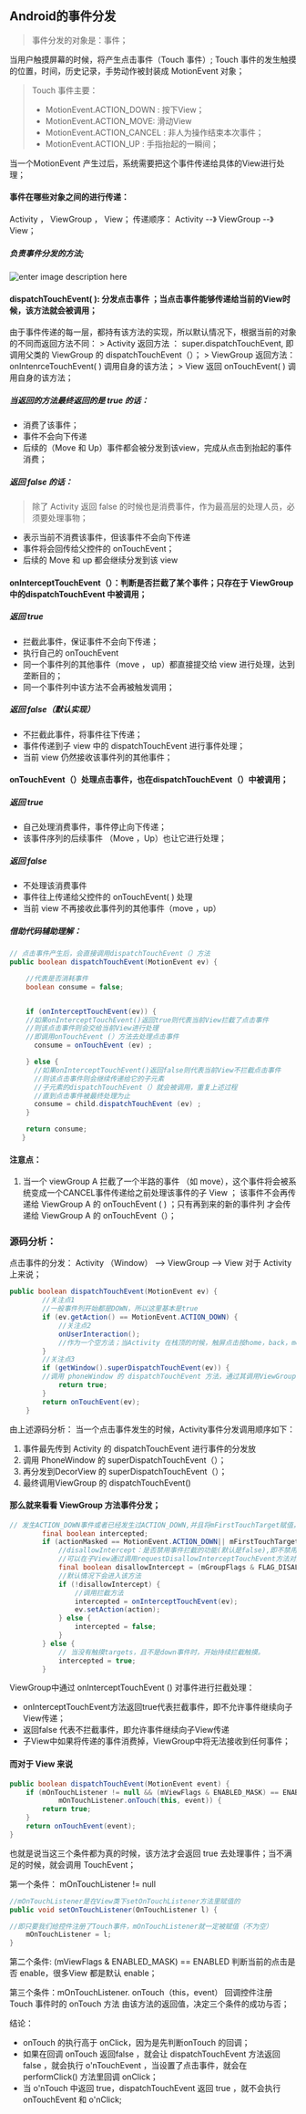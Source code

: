 Android的事件分发
---
> 事件分发的对象是：事件；

当用户触摸屏幕的时候，将产生点击事件（Touch 事件）;  Touch 事件的发生触摸的位置，时间，历史记录，手势动作被封装成 MotionEvent 对象；
> Touch 事件主要：
> + MotionEvent.ACTION_DOWN :  按下View；
> + MotionEvent.ACTION_MOVE: 滑动View
> + MotionEvent.ACTION_CANCEL : 非人为操作结束本次事件；
> + MotionEvent.ACTION_UP :  手指抬起的一瞬间；

当一个MotionEvent 产生过后，系统需要把这个事件传递给具体的View进行处理；

#### 事件在哪些对象之间的进行传递：
Activity ， ViewGroup ， View；
传递顺序： 
Activity --》 ViewGroup --》View；

##### 负责事件分发的方法;
![enter image description here](https://camo.githubusercontent.com/7309a772514864c8bfbb10872722117997f9db07/687474703a2f2f75706c6f61642d696d616765732e6a69616e7368752e696f2f75706c6f61645f696d616765732f3934343336352d373462646235633337356133373130302e706e673f696d6167654d6f6772322f6175746f2d6f7269656e742f7374726970253743696d61676556696577322f322f772f31323430)


####  dispatchTouchEvent( ): 分发点击事件 ；当点击事件能够传递给当前的View时候，该方法就会被调用；
 由于事件传递的每一层，都持有该方法的实现，所以默认情况下，根据当前的对象的不同而返回方法不同：
	 > Activity  返回方法 ： super.dispatchTouchEvent, 即调用父类的 ViewGroup 的 dispatchTouchEvent（）；
	 > ViewGroup 返回方法：onIntenrceTouchEvent( )  调用自身的该方法；
	 > View 返回 onTouchEvent( ) 调用自身的该方法；

##### 当返回的方法最终返回的是 true 的话：
+ 消费了该事件；
+ 事件不会向下传递
+ 后续的（Move 和 Up）事件都会被分发到该view，完成从点击到抬起的事件消费；
##### 返回 false 的话：
> 除了 Activity 返回 false 的时候也是消费事件，作为最高层的处理人员，必须要处理事物；

+ 表示当前不消费该事件，但该事件不会向下传递
+ 事件将会回传给父控件的 onTouchEvent；
+ 后续的 Move 和 up 都会继续分发到该 view 
	 
####  onInterceptTouchEvent（）：判断是否拦截了某个事件；只存在于 ViewGroup 中的dispatchTouchEvent 中被调用；
##### 返回 true
+ 拦截此事件，保证事件不会向下传递；
+ 执行自己的 onTouchEvent
+ 同一个事件列的其他事件（move ， up）都直接提交给 view 进行处理，达到垄断目的；
+ 同一个事件列中该方法不会再被触发调用；

##### 返回 false（默认实现）
+ 不拦截此事件，将事件往下传递；
+ 事件传递到子 view 中的 dispatchTouchEvent 进行事件处理；
+ 当前 view 仍然接收该事件列的其他事件； 

####  onTouchEvent（）处理点击事件，也在dispatchTouchEvent（）中被调用；
##### 返回 true 
+ 自己处理消费事件，事件停止向下传递；
+ 该事件序列的后续事件 （Move ，Up）也让它进行处理；

##### 返回 false
+ 不处理该消费事件
+ 事件往上传递给父控件的 onTouchEvent( ) 处理
+ 当前 view 不再接收此事件列的其他事件（move  ，up）

##### 借助代码辅助理解：
```java
// 点击事件产生后，会直接调用dispatchTouchEvent（）方法
public boolean dispatchTouchEvent(MotionEvent ev) {

    //代表是否消耗事件
    boolean consume = false;


    if (onInterceptTouchEvent(ev)) {
    //如果onInterceptTouchEvent()返回true则代表当前View拦截了点击事件
    //则该点击事件则会交给当前View进行处理
    //即调用onTouchEvent (）方法去处理点击事件
      consume = onTouchEvent (ev) ;

    } else {
      //如果onInterceptTouchEvent()返回false则代表当前View不拦截点击事件
      //则该点击事件则会继续传递给它的子元素
      //子元素的dispatchTouchEvent（）就会被调用，重复上述过程
      //直到点击事件被最终处理为止
      consume = child.dispatchTouchEvent (ev) ;
    }

    return consume;
   }
```

#### 注意点：
1. 当一个 viewGroup A 拦截了一个半路的事件 （如 move），这个事件将会被系统变成一个CANCEL事件传递给之前处理该事件的子 View ； 该事件不会再传递给 ViewGroup A 的 onTouchEvent ( ) ；只有再到来的新的事件列 才会传递给 ViewGroup A 的 onTouchEvent（）；

### 源码分析：
点击事件的分发：
Activity （Window） -->  ViewGroup --> View
对于 Activity 上来说；
```java
public boolean dispatchTouchEvent(MotionEvent ev) {
        //关注点1
        //一般事件列开始都是DOWN，所以这里基本是true
        if (ev.getAction() == MotionEvent.ACTION_DOWN) {
            //关注点2
            onUserInteraction();
            //作为一个空方法；当Activity 在栈顶的时候，触屏点击按home，back，menu 等键都会触发这个方法；也就是说它会用于屏保。
        }
        //关注点3
        if (getWindow().superDispatchTouchEvent(ev)) {
        //调用 phoneWindow 的 dispatchTouchEvent 方法，通过其调用ViewGroup 的 dispatchTouchEvent 方法，做到了，点击事件的传递的目的；
            return true;
        }
        return onTouchEvent(ev);
    }
```
由上述源码分析：
当一个点击事件发生的时候，Activity事件分发调用顺序如下：
1. 事件最先传到  Activity 的 dispatchTouchEvent 进行事件的分发放
2. 调用 PhoneWindow 的 superDispatchTouchEvent（）；
3. 再分发到DecorView 的 superDispatchTouchEvent（）；
4. 最终调用ViewGroup 的 dispatchTouchEvent()

#### 那么就来看看 ViewGroup 方法事件分发；

```java
// 发生ACTION_DOWN事件或者已经发生过ACTION_DOWN,并且将mFirstTouchTarget赋值，才进入此区域，主要功能是拦截器
        final boolean intercepted;
        if (actionMasked == MotionEvent.ACTION_DOWN|| mFirstTouchTarget != null) {
            //disallowIntercept：是否禁用事件拦截的功能(默认是false),即不禁用
            //可以在子View通过调用requestDisallowInterceptTouchEvent方法对这个值进行修改，不让该View拦截事件
            final boolean disallowIntercept = (mGroupFlags & FLAG_DISALLOW_INTERCEPT) != 0;
            //默认情况下会进入该方法
            if (!disallowIntercept) {
                //调用拦截方法
                intercepted = onInterceptTouchEvent(ev); 
                ev.setAction(action);
            } else {
                intercepted = false;
            }
        } else {
            // 当没有触摸targets，且不是down事件时，开始持续拦截触摸。
            intercepted = true;
        }
```
ViewGroup中通过 onInterceptTouchEvent () 对事件进行拦截处理：
+ onInterceptTouchEvent方法返回true代表拦截事件，即不允许事件继续向子View传递；
+ 返回false 代表不拦截事件，即允许事件继续向子View传递
+ 子View中如果将传递的事件消费掉，ViewGroup中将无法接收到任何事件；

#### 而对于 View 来说
```java
public boolean dispatchTouchEvent(MotionEvent event) {  
    if (mOnTouchListener != null && (mViewFlags & ENABLED_MASK) == ENABLED &&  
            mOnTouchListener.onTouch(this, event)) {  
        return true;  
    }  
    return onTouchEvent(event);  
}
```
也就是说当这三个条件都为真的时候，该方法才会返回 true 去处理事件；当不满足的时候，就会调用 TouchEvent；

第一个条件： mOnTouchListener != null
```java
//mOnTouchListener是在View类下setOnTouchListener方法里赋值的
public void setOnTouchListener(OnTouchListener l) { 

//即只要我们给控件注册了Touch事件，mOnTouchListener就一定被赋值（不为空）
    mOnTouchListener = l;  
}
```
第二个条件: (mViewFlags & ENABLED_MASK) == ENABLED
判断当前的点击是否 enable，很多View 都是默认 enable；

第三个条件：mOnTouchListener. onTouch（this，event）
回调控件注册 Touch 事件时的 onTouch 方法
由该方法的返回值，决定三个条件的成功与否；

结论：
+ onTouch 的执行高于 onClick，因为是先判断onTouch 的回调；
+ 如果在回调 onTouch 返回false ，就会让 dispatchTouchEvent 方法返回 false ，就会执行 o'nTouchEvent ，当设置了点击事件，就会在 performClick() 方法里回调 onClick；
+ 当 o'nTouch 中返回 true，dispatchTouchEvent 返回 true ，就不会执行 onTouchEvent 和 o'nClick;